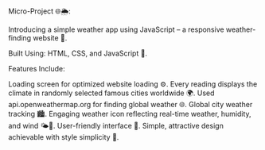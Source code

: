 
Micro-Project 🌐🌦️:

Introducing a simple weather app using JavaScript – a responsive weather-finding website 🎨.

Built Using: HTML, CSS, and JavaScript 🚀.

Features Include:

Loading screen for optimized website loading ⚙️.
Every reading displays the climate in randomly selected famous cities worldwide 🌍.
Used api.openweathermap.org for finding global weather 🌐.
Global city weather tracking 🏙️.
Engaging weather icon reflecting real-time weather, humidity, and wind 🌤️💨.
User-friendly interface 🤝.
Simple, attractive design achievable with style simplicity 🎉.
